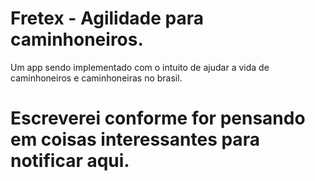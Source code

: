 # Fretex - Agilidade para caminhoneiros.

Um app sendo implementado com o intuito de ajudar a vida de caminhoneiros e caminhoneiras no brasil.

# Escreverei conforme for pensando em coisas interessantes para notificar aqui.
